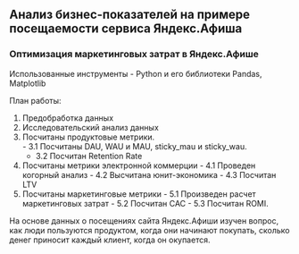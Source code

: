 ##  Анализ бизнес-показателей на примере посещаемости сервиса Яндекс.Афиша
 ### Оптимизация маркетинговых затрат в Яндекс.Афише  
  
  Использованные инструменты - Python и его библиотеки Pandas, Matplotlib  
  
   План работы:  
   1. Предобработка данных
   2. Исследовательский анализ данных
   3. Посчитаны продуктовые метрики.   
     - 3.1 Посчитаны DAU, WAU и MAU, sticky_mau и sticky_wau. 
      - 3.2 Посчитан Retention Rate
   4. Посчитаны метрики электронной коммерции
    - 4.1 Проведен когорный анализ
    - 4.2 Высчитана юнит-экономика
    - 4.3 Посчитан LTV
   5. Посчитаны маркетинговые метрики
    - 5.1 Произведен расчет маркетинговых затрат
    - 5.2 Посчитан САС
    - 5.3 Посчитан ROMI. 
    
   На основе данных о посещениях сайта Яндекс.Афиши изучен вопрос, 
   как люди пользуются продуктом, когда они начинают покупать, сколько денег приносит каждый клиент, когда он окупается.
